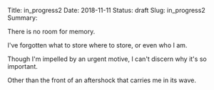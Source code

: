 Title: in_progress2
Date: 2018-11-11
Status: draft
Slug: in_progress2
Summary: 

<div class="post-poem">

There is no room
for memory.

I've forgotten
what to store
where to store,
or even 
who I am.

Though I'm impelled
by an urgent motive,
I can't discern
why
it's so important.

Other than the front
of an aftershock
that carries
me in its wave.
</div>

